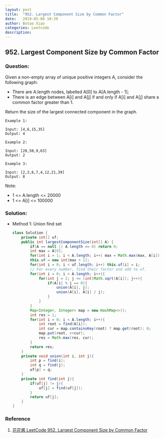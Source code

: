 ```yaml
---
layout: post
title:  "952. Largest Component Size by Common Factor"
date:   2019-05-08 10:39
author: Botao Xiao
categories: Leetcode
description:
---
```

## 952. Largest Component Size by Common Factor

### Question:
Given a non-empty array of unique positive integers A, consider the following graph:
* There are A.length nodes, labelled A[0] to A[A.length - 1];
* There is an edge between A[i] and A[j] if and only if A[i] and A[j] share a common factor greater than 1.

Return the size of the largest connected component in the graph.

```
Example 1:

Input: [4,6,15,35]
Output: 4

Example 2:

Input: [20,50,9,63]
Output: 2

Example 3:

Input: [2,3,6,7,4,12,21,39]
Output: 8
```

Note:
* 1 <= A.length <= 20000
* 1 <= A[i] <= 100000

### Solution:
* Method 1: Union find set
    ```Java
   class Solution {
        private int[] uf;
        public int largestComponentSize(int[] A) {
            if(A == null || A.length == 0) return 0;
            int max = A[0];
            for(int i = 1; i < A.length; i++) max = Math.max(max, A[i]);
            this.uf = new int[max + 1];
            for(int i = 0; i < uf.length; i++) this.uf[i] = i;
            // For every number, find their factor and add to uf.
            for(int i = 0; i < A.length; i++){
                for(int j = 2; j <= (int)Math.sqrt(A[i]); j++){
                    if(A[i] % j == 0){
                        union(A[i], j);
                        union(A[i], A[i] / j);
                    }
                }
            }
            Map<Integer, Integer> map = new HashMap<>();
            int res = 1;
            for(int i = 0; i < A.length; i++){
                int root = find(A[i]);
                int cur = map.containsKey(root) ? map.get(root): 0;
                map.put(root, ++cur);
                res = Math.max(res, cur);
            }
            return res;
        }
        private void union(int i, int j){
            int p = find(i);
            int q = find(j);
            uf[p] = q;
        }
        private int find(int j){
            if(uf[j] != j){
                uf[j] = find(uf[j]);
            }
            return uf[j];
        }
    }
    ```
   
### Reference
1. [花花酱 LeetCode 952. Largest Component Size by Common Factor](https://zxi.mytechroad.com/blog/graph/leetcode-952-largest-component-size-by-common-factor/)